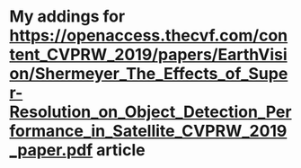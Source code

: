 # My addings for https://openaccess.thecvf.com/content_CVPRW_2019/papers/EarthVision/Shermeyer_The_Effects_of_Super-Resolution_on_Object_Detection_Performance_in_Satellite_CVPRW_2019_paper.pdf article
